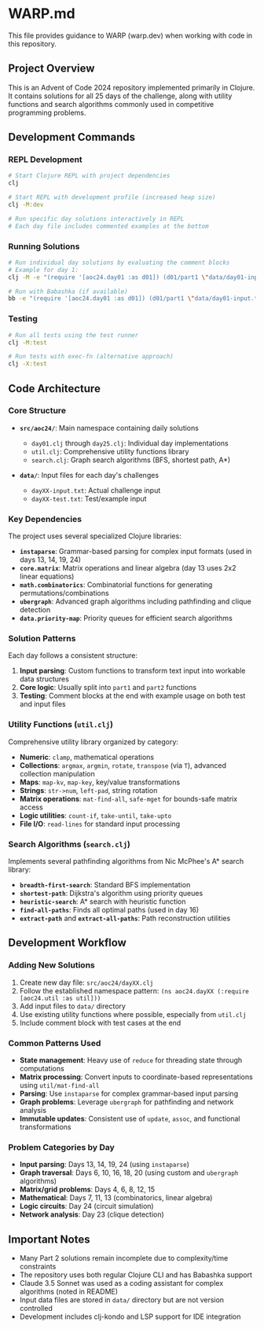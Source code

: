 # WARP.md

This file provides guidance to WARP (warp.dev) when working with code in this repository.

## Project Overview

This is an Advent of Code 2024 repository implemented primarily in Clojure. It contains solutions for all 25 days of the challenge, along with utility functions and search algorithms commonly used in competitive programming problems.

## Development Commands

### REPL Development
```bash
# Start Clojure REPL with project dependencies
clj

# Start REPL with development profile (increased heap size)
clj -M:dev

# Run specific day solutions interactively in REPL
# Each day file includes commented examples at the bottom
```

### Running Solutions
```bash
# Run individual day solutions by evaluating the comment blocks
# Example for day 1:
clj -M -e "(require '[aoc24.day01 :as d01]) (d01/part1 \"data/day01-input.txt\")"

# Run with Babashka (if available)
bb -e "(require '[aoc24.day01 :as d01]) (d01/part1 \"data/day01-input.txt\")"
```

### Testing
```bash
# Run all tests using the test runner
clj -M:test

# Run tests with exec-fn (alternative approach)
clj -X:test
```

## Code Architecture

### Core Structure

- **`src/aoc24/`**: Main namespace containing daily solutions
  - `day01.clj` through `day25.clj`: Individual day implementations
  - `util.clj`: Comprehensive utility functions library
  - `search.clj`: Graph search algorithms (BFS, shortest path, A*)

- **`data/`**: Input files for each day's challenges
  - `dayXX-input.txt`: Actual challenge input
  - `dayXX-test.txt`: Test/example input

### Key Dependencies

The project uses several specialized Clojure libraries:

- **`instaparse`**: Grammar-based parsing for complex input formats (used in days 13, 14, 19, 24)
- **`core.matrix`**: Matrix operations and linear algebra (day 13 uses 2x2 linear equations)
- **`math.combinatorics`**: Combinatorial functions for generating permutations/combinations
- **`ubergraph`**: Advanced graph algorithms including pathfinding and clique detection
- **`data.priority-map`**: Priority queues for efficient search algorithms

### Solution Patterns

Each day follows a consistent structure:

1. **Input parsing**: Custom functions to transform text input into workable data structures
2. **Core logic**: Usually split into `part1` and `part2` functions
3. **Testing**: Comment blocks at the end with example usage on both test and input files

### Utility Functions (`util.clj`)

Comprehensive utility library organized by category:
- **Numeric**: `clamp`, mathematical operations
- **Collections**: `argmax`, `argmin`, `rotate`, `transpose` (via `T`), advanced collection manipulation
- **Maps**: `map-kv`, `map-key`, key/value transformations  
- **Strings**: `str->num`, `left-pad`, string rotation
- **Matrix operations**: `mat-find-all`, `safe-mget` for bounds-safe matrix access
- **Logic utilities**: `count-if`, `take-until`, `take-upto`
- **File I/O**: `read-lines` for standard input processing

### Search Algorithms (`search.clj`)

Implements several pathfinding algorithms from Nic McPhee's A* search library:
- **`breadth-first-search`**: Standard BFS implementation
- **`shortest-path`**: Dijkstra's algorithm using priority queues
- **`heuristic-search`**: A* search with heuristic function
- **`find-all-paths`**: Finds all optimal paths (used in day 16)
- **`extract-path`** and **`extract-all-paths`**: Path reconstruction utilities

## Development Workflow

### Adding New Solutions

1. Create new day file: `src/aoc24/dayXX.clj`
2. Follow the established namespace pattern: `(ns aoc24.dayXX (:require [aoc24.util :as util]))`
3. Add input files to `data/` directory
4. Use existing utility functions where possible, especially from `util.clj`
5. Include comment block with test cases at the end

### Common Patterns Used

- **State management**: Heavy use of `reduce` for threading state through computations
- **Matrix processing**: Convert inputs to coordinate-based representations using `util/mat-find-all`
- **Parsing**: Use `instaparse` for complex grammar-based input parsing
- **Graph problems**: Leverage `ubergraph` for pathfinding and network analysis
- **Immutable updates**: Consistent use of `update`, `assoc`, and functional transformations

### Problem Categories by Day

- **Input parsing**: Days 13, 14, 19, 24 (using `instaparse`)
- **Graph traversal**: Days 6, 10, 16, 18, 20 (using custom and `ubergraph` algorithms)
- **Matrix/grid problems**: Days 4, 6, 8, 12, 15
- **Mathematical**: Days 7, 11, 13 (combinatorics, linear algebra)
- **Logic circuits**: Day 24 (circuit simulation)
- **Network analysis**: Day 23 (clique detection)

## Important Notes

- Many Part 2 solutions remain incomplete due to complexity/time constraints
- The repository uses both regular Clojure CLI and has Babashka support
- Claude 3.5 Sonnet was used as a coding assistant for complex algorithms (noted in README)
- Input data files are stored in `data/` directory but are not version controlled
- Development includes clj-kondo and LSP support for IDE integration
